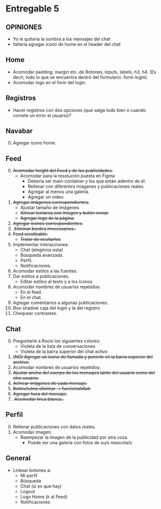 Entregable 5
===============
## OPINIONES
- Yo le quitaria la sombra a los mensajes del chat
- faltaria agragar icono de home en el header del chat

## Home
- Acomodar padding, margin etc. de Botones, inputs, labels, h3, h4. (Es decir, todo lo que se encuentra dentro del formulario .form-login).
- Acomodar logo en el form del login.

## Registros
- Hacer registros con dos opciones (que salga todo bien o cuando comete un error el usuario)?

## Navabar
0. Agregar ícono home.

## Feed

0. ~~Acomodar height del Feed y de las publicidades.~~
    - Acomodar para la resolución puesta en Figma
        - Debería ser main-container y los que están adentro de él.
        - Rellenar con diferentes imágenes y publicaciones reales.
        - Agregar al menos una galería.
        - Agregar un video.
1. ~~Agregar imágenes correspondientes.~~
    - Ajustar tamaño de imágenes
    - ~~Alinear textarea con imagen y botón enviar~~
    - ~~Agregar logo de la página.~~
2. ~~Agregar íconos correspondientes.~~
3. .~~Eliminar bordes innecesarios..~~
4. ~~Feed scrolleable.~~
    - ~~Tratar de ocultarlos~~
5. Implementar interacciones:
    - Chat (elegimos esta)
    - Búsqueda avanzada.
    - Perfil.
    - Notificaciones.
6. Acomodar estilos a las fuentes.
7. Dar estilos a publicaciones.
    - Editar estilos al texto y a los íconos
8. Acomodar nombres de usuarios repetidos:
    - En el feed.
    - En el chat.
9. Agregar comentarios a algunas publicaciones.
10. Box-shadow caja del login y la del registro
11. Chequear contrastes.

## Chat

0. Preguntarle a Rocío los siguientes colores:
    - Violeta de la lista de conversaciones
    - Violeta de la barra superior del chat activo
1. ~~(NO) Agregar un ícono de llamada y ponerlo en la barra superior del archivo.~~
2. Acomodar nombres de usuarios repetidos:
3. ~~Ajustar ancho del cuerpo de los mensajes tanto del usuario como del otro usuario.~~
4. ~~Achicar imágenes de cada mensaje.~~
5. ~~Botón/icóno eliminar -> funcionalidad.~~
6. ~~Agregar hora del mensaje.~~
7. .~~Acomodar linea blanca..~~

## Perfil

0. Rellenar publicaciones con datos reales.
1. Acomodar imagen:
    - Reempezar la imagen de la publicidad por otra cosa.
        - Puede ser una galería con fotos de su/s mascota/s.

## General

- Linkear botones a:
    - Mi perfil
    - Búsqueda
    - Chat (si es que hay)
    - Logout
    - Logo Home (ir al Feed)
    - Notificaciones